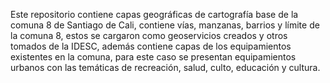 Este repositorio contiene capas geográficas de cartografía base de la comuna 8 de Santiago de Cali, contiene vías, manzanas, barrios y límite de la comuna 8, 
estos se cargaron como geoservicios creados y otros tomados de la IDESC, además contiene capas de los equipamientos existentes en la comuna, 
para este caso se presentan equipamientos urbanos con las temáticas de recreación, salud, culto, educación y cultura.

